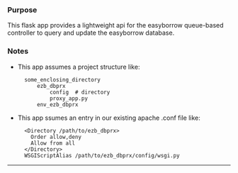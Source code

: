 ### Purpose

This flask app provides a lightweight api for the easyborrow queue-based controller to query and update the easyborrow database.

### Notes

- This app assumes a project structure like:

        some_enclosing_directory
            ezb_dbprx
                config  # directory
                proxy_app.py
            env_ezb_dbprx


- This app ssumes an entry in our existing apache .conf file like:

        <Directory /path/to/ezb_dbprx>
          Order allow,deny
          Allow from all
        </Directory>
        WSGIScriptAlias /path/to/ezb_dbprx/config/wsgi.py

---
